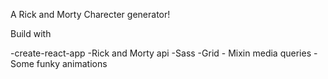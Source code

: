 A Rick and Morty Charecter generator!

Build with 

-create-react-app
-Rick and Morty api
-Sass
-Grid - Mixin media queries 
-Some funky animations